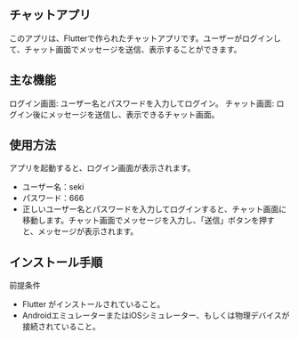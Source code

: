 ## チャットアプリ
このアプリは、Flutterで作られたチャットアプリです。ユーザーがログインして、チャット画面でメッセージを送信、表示することができます。

## 主な機能
ログイン画面: ユーザー名とパスワードを入力してログイン。
チャット画面: ログイン後にメッセージを送信し、表示できるチャット画面。
## 使用方法
アプリを起動すると、ログイン画面が表示されます。

- ユーザー名：seki
- パスワード：666
- 正しいユーザー名とパスワードを入力してログインすると、チャット画面に移動します。チャット画面でメッセージを入力し、「送信」ボタンを押すと、メッセージが表示されます。

## インストール手順
前提条件
- Flutter がインストールされていること。
- AndroidエミュレーターまたはiOSシミュレーター、もしくは物理デバイスが接続されていること。
